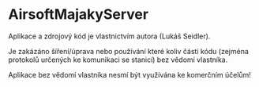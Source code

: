 # AirsoftMajakyServer
Aplikace a zdrojový kód je vlastnictvím autora (Lukáš Seidler).

Je zakázáno šíření/úprava nebo používání které koliv části kódu (zejména protokolů určených ke komunikaci se stanicí) bez vědomí vlastníka.

Aplikace bez vědomí vlastníka nesmí být využívána ke komerčním účelům!
